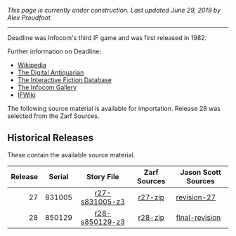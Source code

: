 *This page is currently under construction. Last updated June 29, 2019 by Alex Proudfoot.*

----

Deadline was Infocom's third IF game and was first released in 1982.

Further information on Deadline:

* [Wikipedia](https://en.wikipedia.org/wiki/Deadline_(video_game))
* [The Digital Antiquarian](https://www.filfre.net/2012/07/deadline/)
* [The Interactive Fiction Database](https://ifdb.tads.org/viewgame?id=p976o7x5ies9ltdh)
* [The Infocom Gallery](http://infocom.elsewhere.org/gallery/deadline_grey/)
* [IFWiki](http://www.ifwiki.org/index.php/Deadline)

The following source material is available for importation. Release 28 was selected from the Zarf Sources.

## Historical Releases

These contain the available source material.

| Release | Serial | Story File         | Zarf Sources | Jason Scott Sources |
| -------:|:------:|:------------------:|:------------:| ------------------- |
|      27 | 831005 |   [r27-s831005-z3] |    [r27-zip] |       [revision-27] |
|      28 | 850129 |   [r28-s850129-z3] |    [r28-zip] |    [final-revision] |

[r27-s831005-z3]: https://eblong.com/infocom/gamefiles/deadline-r27-s831005.z3
[r27-zip]: https://eblong.com/infocom/sources/deadline-r27.zip
[revision-27]: https://github.com/historicalsource/deadline/tree/ad6dc28bb24968af58f4bd1c3236116c60aacc8e

[r28-s850129-z3]: https://eblong.com/infocom/gamefiles/deadline-r28-s850129.z3
[r28-zip]: https://eblong.com/infocom/sources/deadline-r28.zip
[final-revision]: https://github.com/historicalsource/deadline/tree/93e6139367a0c839d9db189caa756065b5406628
